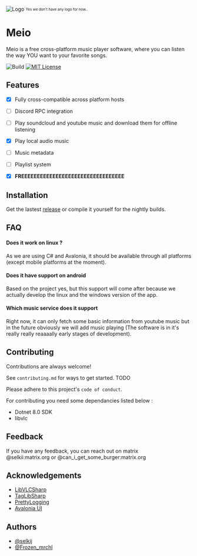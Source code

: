 ![Logo](https://dev-to-uploads.s3.amazonaws.com/uploads/articles/th5xamgrr6se0x5ro4g6.png)
<sub><sup>Yes we don't have any logo for now..</sup></sub>

# Meio

Meio is a free cross-platform music player software, where you can listen the way YOU want to your favorite songs.

![Build](https://img.shields.io/github/actions/workflow/status/nodeSoftwares/Meio/dotnet.yml
) [![MIT License](https://img.shields.io/badge/License-MIT-green.svg)](https://choosealicense.com/licenses/mit/)

## Features

- [x]  Fully cross-compatible across platform hosts
- [ ]  Discord RPC integration
- [ ]  Play soundcloud and youtube music and download them for offline listening
- [x]  Play local audio music
- [ ]  Music metadata
- [ ]  Playlist system
- [x]  **FREEEEEEEEEEEEEEEEEEEEEEEEEEEEEEEEE**


## Installation

Get the lastest [release](https://github.com/nodeSoftwares/Meio/releases) or compile it yourself for the nightly builds.
## FAQ

#### Does it work on linux ?
As we are using C# and Avalonia, it should be available through all platforms (except mobile platforms at the moment).

#### Does it have support on android
Based on the project yes, but this support will come after because we actually develop the linux and the windows version of the app.

#### Which music service does it support
Right now, it can only fetch some basic information from youtube music but in the future obviously we will add music playing (The software is in it's really really reaaaally early stages of development).

## Contributing

Contributions are always welcome!

See `contributing.md` for ways to get started. TODO

Please adhere to this project's `code of conduct`.

For contributing you need some dependancies listed below :
- Dotnet 8.0 SDK
- libvlc
## Feedback

If you have any feedback, you can reach out on matrix\
@selkii:matrix.org or @can_i_get_some_burger:matrix.org


## Acknowledgements

- [LibVLCSharp](https://github.com/videolan/libvlcsharp)
- [TagLibSharp](https://github.com/mono/taglib-sharp)
- [PrettyLogging](https://github.com/xiaomi7732/PrettyLogging)
- [Avalonia UI](https://avaloniaui.net/)

## Authors

- [@selkij](https://github.com/selkij)
- [@Frozen_mrchl](https://github.com/Michalex37220)

